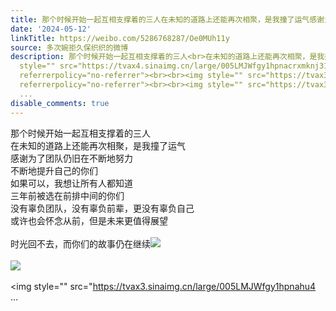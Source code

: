 ```yaml
---
title: 那个时候开始一起互相支撑着的三人在未知的道路上还能再次相聚，是我撞了运气感谢为了团队仍旧在不断地努力不断地提升自己的你们如果可以，我想让所有人都知道三...
date: '2024-05-12'
linkTitle: https://weibo.com/5286768287/Oe0MUh11y
source: 多次婉拒久保织织的微博
description: 那个时候开始一起互相支撑着的三人<br>在未知的道路上还能再次相聚，是我撞了运气<br>感谢为了团队仍旧在不断地努力<br>不断地提升自己的你们<br>如果可以，我想让所有人都知道<br>三年前被选在前排中间的你们<br>没有辜负团队，没有辜负前辈，更没有辜负自己<br>或许也会怀念从前，但是未来更值得展望<br><br>时光回不去，而你们的故事仍在继续<img
  style="" src="https://tvax4.sinaimg.cn/large/005LMJWfgy1hpnacrxmknj31hc0u0mzj.jpg"
  referrerpolicy="no-referrer"><br><br><img style="" src="https://tvax3.sinaimg.cn/large/005LMJWfgy1hpnacstayuj314w0n0dkr.jpg"
  referrerpolicy="no-referrer"><br><br><img style="" src="https://tvax3.sinaimg.cn/large/005LMJWfgy1hpnahu4
  ...
disable_comments: true
---
```

那个时候开始一起互相支撑着的三人<br>在未知的道路上还能再次相聚，是我撞了运气<br>感谢为了团队仍旧在不断地努力<br>不断地提升自己的你们<br>如果可以，我想让所有人都知道<br>三年前被选在前排中间的你们<br>没有辜负团队，没有辜负前辈，更没有辜负自己<br>或许也会怀念从前，但是未来更值得展望<br><br>时光回不去，而你们的故事仍在继续<img style="" src="https://tvax4.sinaimg.cn/large/005LMJWfgy1hpnacrxmknj31hc0u0mzj.jpg" referrerpolicy="no-referrer"><br><br><img style="" src="https://tvax3.sinaimg.cn/large/005LMJWfgy1hpnacstayuj314w0n0dkr.jpg" referrerpolicy="no-referrer"><br><br><img style="" src="https://tvax3.sinaimg.cn/large/005LMJWfgy1hpnahu4 ...